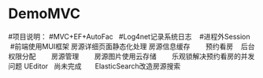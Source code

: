 # DemoMVC
#项目说明：
    #MVC+EF+AutoFac
    #Log4net记录系统日志
    #进程外Session
    #前端使用MUI框架
        房源详细页面静态化处理
        房源信息缓存
        预约看房
    后台
        权限分配
        房源管理
        房源图片使用云存储
        乐观锁解决预约看房的并发问题
        UEditor
   尚未完成
        ElasticSearch改造房源搜索
        
